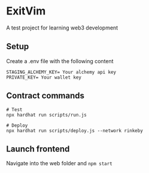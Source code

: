 
# ExitVim

A test project for learning web3 development

## Setup

Create a .env file with the following content
```
STAGING_ALCHEMY_KEY= Your alchemy api key
PRIVATE_KEY= Your wallet key
```

## Contract commands

```
# Test
npx hardhat run scripts/run.js

# Deploy
npx hardhat run scripts/deploy.js --network rinkeby
```

## Launch frontend

Navigate into the web folder and ```npm start```
